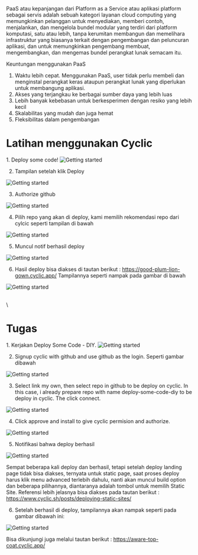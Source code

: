 PaaS atau kepanjangan dari Platform as a Service atau aplikasi platform sebagai servis adalah sebuah kategori layanan cloud computing yang memungkinkan pelanggan untuk menyediakan, memberi contoh, menjalankan, dan mengelola bundel modular yang terdiri dari platform komputasi, satu atau lebih, tanpa kerumitan membangun dan memelihara infrastruktur yang biasanya terkait dengan pengembangan dan peluncuran aplikasi, dan untuk memungkinkan pengembang membuat, mengembangkan, dan mengemas bundel perangkat lunak semacam itu.

Keuntungan menggunakan PaaS
1. Waktu lebih cepat. Menggunakan PaaS, user tidak perlu membeli dan menginstal perangkat keras ataupun perangkat lunak yang diperlukan untuk membangung aplikasi. 
2. Akses yang terjangkau ke berbagai sumber daya yang lebih luas
3. Lebih banyak kebebasan untuk berkesperimen dengan resiko yang lebih kecil
4. Skalabilitas yang mudah dan juga hemat
5. Fleksibilitas dalam pengembangan

<h1>Latihan menggunakan Cyclic</h1>
1. Deploy some code! 
<img src="/images/mg3-deploy-to-cyclic.png" alt="Getting started" />

2. Tampilan setelah klik Deploy
<img src="/images/mg3-deploy-to-cyclic-1.png" alt="Getting started" />

3. Authorize github
<img src="/images/mg3-deploy-to-cyclic-2.png" alt="Getting started" />

4. Pilih repo yang akan di deploy, kami memilih rekomendasi repo dari cylcic seperti tampilan di bawah
<img src="/images/mg3-deploy-running-deploy.png" alt="Getting started" />

5. Muncul notif berhasil deploy
<img src="/images/mg3-deploy-running-deploy.png" alt="Getting started" />

6. Hasil deploy bisa diakses di tautan berikut : https://good-plum-lion-gown.cyclic.app/
Tampilannya seperti nampak pada gambar di bawah
<img src="/images/mg3-deploy-url.png" alt="Getting started" />

\
\
<h1>Tugas</h1>
1. Kerjakan Deploy Some Code - DIY.
<img src="/images/mg3-deploy-tugas-diy.png" alt="Getting started" />

2. Signup cyclic with github and use github as the login. Seperti gambar dibawah
<img src="/images/mg3-signup-with-github.png" alt="Getting started" />

3. Select link my own, then select repo in github to be deploy on cyclic. In this case, i already prepare repo with name  deploy-some-code-diy to be deploy in cyclic. The click connect.
<img src="/images/mg3-deploy-link-my-own.png" alt="Getting started" />

4. Click approve and install to give cyclic permision and authorize. 
<img src="/images/mg3-deploy-link-my-own.png" alt="Getting started" />

5. Notifikasi bahwa deploy berhasil
<img src="/images/mg3-deploy-success.png" alt="Getting started" />

Sempat beberapa kali deploy dan berhasil, tetapi setelah deploy landing page tidak bisa diakses, ternyata untuk static page, saat proses deploy harus klik menu advanced terlebih dahulu, nanti akan muncul build option dan beberapa pilihannya, diantaranya adalah tombol untuk memilih Static Site. Referensi lebih jelasnya bisa diakses pada tautan berikut : https://www.cyclic.sh/posts/deploying-static-sites/

6. Setelah berhasil di deploy, tampilannya akan nampak seperti pada gambar dibawah ini:
<img src="/images/mg3-deploy-live.png" alt="Getting started" />

Bisa dikunjungi juga melalui tautan berikut : https://aware-top-coat.cyclic.app/